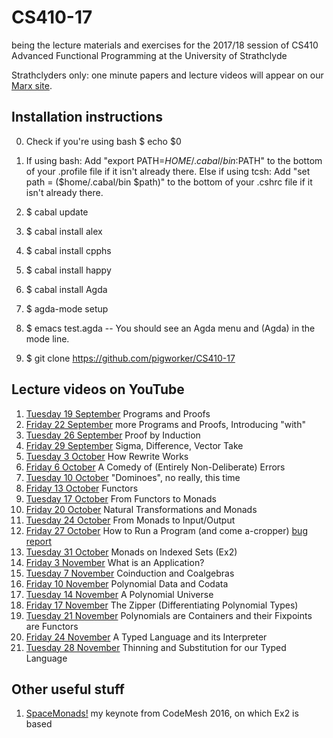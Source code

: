 # CS410-17
being the lecture materials and exercises for the 2017/18 session of CS410 Advanced Functional Programming at the University of Strathclyde

Strathclyders only: one minute papers and lecture videos will appear on our [Marx site](https://personal.cis.strath.ac.uk/conor.mcbride/Marx/?page=CS410).

## Installation instructions
0. Check if you're using bash
$ echo $0
1. If using bash: Add "export PATH=$HOME/.cabal/bin:$PATH" to the bottom of your .profile file if it isn't already there.
   Else if using tcsh: Add "set path = ($home/.cabal/bin $path)" to the bottom of your .cshrc file if it isn't already there. 

2. $ cabal update
3. $ cabal install alex
4. $ cabal install cpphs
5. $ cabal install happy
6. $ cabal install Agda
7. $ agda-mode setup
8. $ emacs test.agda -- You should see an Agda menu and (Agda) in the mode line.
9. $ git clone https://github.com/pigworker/CS410-17

## Lecture videos on YouTube

1. [Tuesday 19 September](https://www.youtube.com/watch?v=O4oczQry9Jw) Programs and Proofs
2. [Friday 22 September](https://www.youtube.com/watch?v=qcVZxQTouDk) more Programs and Proofs, Introducing "with"
3. [Tuesday 26 September](https://www.youtube.com/watch?v=8xFT9FPlm18) Proof by Induction
4. [Friday 29 September](https://www.youtube.com/watch?v=OZeDRtRmgkw) Sigma, Difference, Vector Take
5. [Tuesday 3 October](https://www.youtube.com/watch?v=b5salYMZoyM) How Rewrite Works
6. [Friday 6 October](https://www.youtube.com/watch?v=RW4aC_6n0yQ) A Comedy of (Entirely Non-Deliberate) Errors
7. [Tuesday 10 October](https://www.youtube.com/watch?v=2LxtHeZlaVw) "Dominoes", no really, this time
8. [Friday 13 October](https://www.youtube.com/watch?v=RCRddhYegzI) Functors
9. [Tuesday 17 October](https://www.youtube.com/watch?v=vTmYvoDrBlc) From Functors to Monads
10. [Friday 20 October](https://www.youtube.com/watch?v=2sykXdidZVA) Natural Transformations and Monads
11. [Tuesday 24 October](https://www.youtube.com/watch?v=iYegg8Rzhr4) From Monads to Input/Output
12. [Friday 27 October](https://www.youtube.com/watch?v=8WUz2HmXBqI) How to Run a Program (and come a-cropper) [bug report](https://github.com/agda/agda/issues/2821)
13. [Tuesday 31 October](https://www.youtube.com/watch?v=MwtWdiyFJtA) Monads on Indexed Sets (Ex2)
14. [Friday 3 November](https://www.youtube.com/watch?v=kX3mvyFHDDU) What is an Application?
15. [Tuesday 7 November](https://www.youtube.com/watch?v=ZCdYIEwcna0) Coinduction and Coalgebras
16. [Friday 10 November](https://www.youtube.com/watch?v=AjyUNakYHRs) Polynomial Data and Codata
17. [Tuesday 14 November](https://www.youtube.com/watch?v=E8xIJolKEAI) A Polynomial Universe
18. [Friday 17 November](https://www.youtube.com/watch?v=-3MiZ80WldY) The Zipper (Differentiating Polynomial Types)
19. [Tuesday 21 November](https://www.youtube.com/watch?v=lzmLTOxxni8) Polynomials are Containers and their Fixpoints are Functors
20. [Friday 24 November](https://www.youtube.com/watch?v=--GlUmaM5e4) A Typed Language and its Interpreter
21. [Tuesday 28 November](https://www.youtube.com/watch?v=ahwCXcYHkXQ) Thinning and Substitution for our Typed Language

## Other useful stuff

1. [SpaceMonads!](https://www.youtube.com/watch?v=QojLQY5H0RI) my keynote from CodeMesh 2016, on which Ex2 is based
